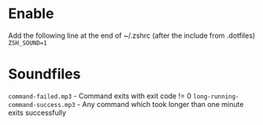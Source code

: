 # Enable

Add the following line at the end of ~/.zshrc (after the include from .dotfiles)
`ZSH_SOUND=1`

# Soundfiles

`command-failed.mp3` - Command exits with exit code != 0
`long-running-command-success.mp3` - Any command which took longer than one minute exits successfully
